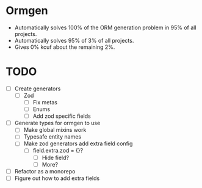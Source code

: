 # Ormgen

-   Automatically solves 100% of the ORM generation problem in 95% of all projects.
-   Automatically solves 95% of 3% of all projects.
-   Gives 0% kcuf about the remaining 2%.

# TODO

-   [ ] Create generators
    -   [ ] Zod
        -   [ ] Fix metas
        -   [ ] Enums
        -   [ ] Add zod specific fields
-   [ ] Generate types for ormgen to use
    -   [ ] Make global mixins work
    -   [ ] Typesafe entity names
    -   [ ] Make zod generators add extra field config
        -   [ ] field.extra.zod = {}?
            -   [ ] Hide field?
            -   [ ] More?
-   [ ] Refactor as a monorepo
-   [ ] Figure out how to add extra fields
